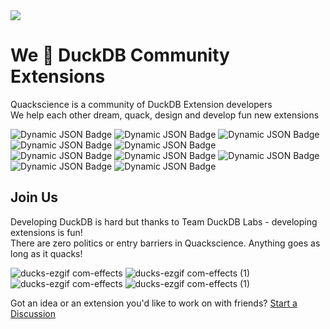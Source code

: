 <!-- <img src="https://github.com/user-attachments/assets/9293b13a-2413-455e-900c-188db968c243" /> -->

<img src="https://github.com/user-attachments/assets/eefdd409-847c-445c-b22f-59dafdf8ff81" />

# We 💛 DuckDB Community Extensions

Quackscience is a community of DuckDB Extension developers<br>
We help each other dream, quack, design and develop fun new extensions

![Dynamic JSON Badge](https://img.shields.io/badge/dynamic/json?url=https://tinyurl.com/duckstats&label=chsql&color=yellow&query=%24.chsql)
![Dynamic JSON Badge](https://img.shields.io/badge/dynamic/json?url=https://tinyurl.com/duckstats&label=chsql_native&color=yellow&query=%24.chsql_native)
![Dynamic JSON Badge](https://img.shields.io/badge/dynamic/json?url=https://tinyurl.com/duckstats&label=http-server&color=yellow&query=%24.httpserver)
![Dynamic JSON Badge](https://img.shields.io/badge/dynamic/json?url=https://tinyurl.com/duckstats&label=http-client&color=yellow&query=%24.http_client)
![Dynamic JSON Badge](https://img.shields.io/badge/dynamic/json?url=https://tinyurl.com/duckstats&label=webmacro&color=yellow&query=%24.webmacro)<br>
![Dynamic JSON Badge](https://img.shields.io/badge/dynamic/json?url=https://tinyurl.com/duckstats&label=pyroscope&color=yellow&query=%24.pyroscope)
![Dynamic JSON Badge](https://img.shields.io/badge/dynamic/json?url=https://tinyurl.com/duckstats&label=cronjob&color=yellow&query=%24.cronjob)
![Dynamic JSON Badge](https://img.shields.io/badge/dynamic/json?url=https://tinyurl.com/duckstats&label=openprompt&color=yellow&query=%24.open_prompt)
![Dynamic JSON Badge](https://img.shields.io/badge/dynamic/json?url=https://tinyurl.com/duckstats&label=tsid&color=yellow&query=%24.tsid)
![Dynamic JSON Badge](https://img.shields.io/badge/dynamic/json?url=https://tinyurl.com/duckstats&label=pcap_reader&color=yellow&query=%24.pcap_reader)



## Join Us
Developing DuckDB is hard but thanks to Team DuckDB Labs - developing extensions is fun!<br>
There are zero politics or entry barriers in Quackscience. Anything goes as long as it quacks!

![ducks-ezgif com-effects](https://github.com/user-attachments/assets/c4c5c9e0-179c-4bdd-b53f-c8f5d30a5893)
![ducks-ezgif com-effects (1)](https://github.com/user-attachments/assets/10fc88ad-2bd6-4d5d-9570-9645e4697a00)
![ducks-ezgif com-effects](https://github.com/user-attachments/assets/c4c5c9e0-179c-4bdd-b53f-c8f5d30a5893)
![ducks-ezgif com-effects (1)](https://github.com/user-attachments/assets/10fc88ad-2bd6-4d5d-9570-9645e4697a00)

Got an idea or an extension you'd like to work on with friends? [Start a Discussion](https://github.com/quackscience/.github/discussions)

<!--
![quackscience_stickers](https://github.com/user-attachments/assets/40486325-0e60-4a45-8916-7d82219c3a22)

-->
